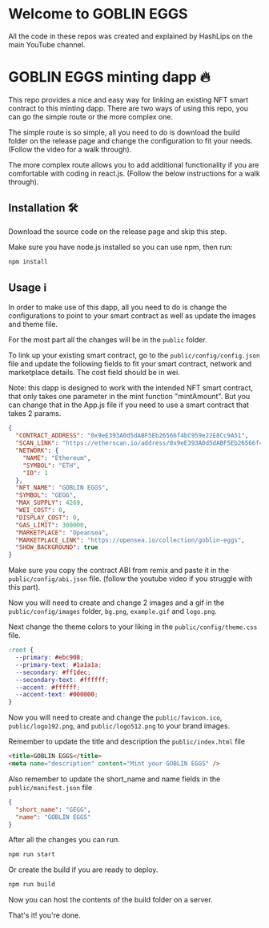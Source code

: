 # Welcome to GOBLIN EGGS
All the code in these repos was created and explained by HashLips on the main YouTube channel.

# GOBLIN EGGS minting dapp 🔥

This repo provides a nice and easy way for linking an existing NFT smart contract to this minting dapp. There are two ways of using this repo, you can go the simple route or the more complex one.

The simple route is so simple, all you need to do is download the build folder on the release page and change the configuration to fit your needs. (Follow the video for a walk through).

The more complex route allows you to add additional functionality if you are comfortable with coding in react.js. (Follow the below instructions for a walk through).

## Installation 🛠️

Download the source code on the release page and skip this step.


Make sure you have node.js installed so you can use npm, then run:

```sh
npm install
```

## Usage ℹ️

In order to make use of this dapp, all you need to do is change the configurations to point to your smart contract as well as update the images and theme file.

For the most part all the changes will be in the `public` folder.

To link up your existing smart contract, go to the `public/config/config.json` file and update the following fields to fit your smart contract, network and marketplace details. The cost field should be in wei.

Note: this dapp is designed to work with the intended NFT smart contract, that only takes one parameter in the mint function "mintAmount". But you can change that in the App.js file if you need to use a smart contract that takes 2 params.

```json
{
  "CONTRACT_ADDRESS": "0x9eE393A0d5dABF5Eb26566f4bC959e22E8Cc9A51",
  "SCAN_LINK": "https://etherscan.io/address/0x9eE393A0d5dABF5Eb26566f4bC959e22E8Cc9A51",
  "NETWORK": {
    "NAME": "Ethereum",
    "SYMBOL": "ETH",
    "ID": 1
  },
  "NFT_NAME": "GOBLIN EGGS",
  "SYMBOL": "GEGG",
  "MAX_SUPPLY": 4269,
  "WEI_COST": 0,
  "DISPLAY_COST": 0,
  "GAS_LIMIT": 300000,
  "MARKETPLACE": "Opeansea",
  "MARKETPLACE_LINK": "https://opensea.io/collection/goblin-eggs",
  "SHOW_BACKGROUND": true
}
```

Make sure you copy the contract ABI from remix and paste it in the `public/config/abi.json` file.
(follow the youtube video if you struggle with this part).

Now you will need to create and change 2 images and a gif in the `public/config/images` folder, `bg.png`, `example.gif` and `logo.png`.

Next change the theme colors to your liking in the `public/config/theme.css` file.

```css
:root {
  --primary: #ebc908;
  --primary-text: #1a1a1a;
  --secondary: #ff1dec;
  --secondary-text: #ffffff;
  --accent: #ffffff;
  --accent-text: #000000;
}
```

Now you will need to create and change the `public/favicon.ico`, `public/logo192.png`, and
`public/logo512.png` to your brand images.

Remember to update the title and description the `public/index.html` file

```html
<title>GOBLIN EGGS</title>
<meta name="description" content="Mint your GOBLIN EGGS" />
```

Also remember to update the short_name and name fields in the `public/manifest.json` file

```json
{
  "short_name": "GEGG",
  "name": "GOBLIN EGGS"
}
```

After all the changes you can run.

```sh
npm run start
```

Or create the build if you are ready to deploy.

```sh
npm run build
```

Now you can host the contents of the build folder on a server.

That's it! you're done.
